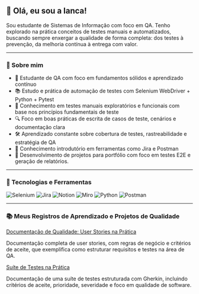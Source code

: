 ## 💙 Olá, eu sou a Ianca!

Sou estudante de Sistemas de Informação com foco em QA. Tenho explorado na prática conceitos de testes manuais e automatizados, buscando sempre enxergar a qualidade de forma completa: dos testes à prevenção, da melhoria contínua à entrega com valor.

---

### 📝 Sobre mim

- 🧠 Estudante de QA com foco em fundamentos sólidos e aprendizado contínuo  
- 📚 Estudo e prática de automação de testes com Selenium WebDriver + Python + Pytest  
- 🧩 Conhecimento em testes manuais exploratórios e funcionais com base nos princípios fundamentais de teste  
- 🔍 Foco em boas práticas de escrita de casos de teste, cenários e documentação clara  
- 🛠️ Aprendizado constante sobre cobertura de testes, rastreabilidade e estratégia de QA  
- 📎 Conhecimento introdutório em ferramentas como Jira e Postman
- 🚀 Desenvolvimento de projetos para portfólio com foco em testes E2E e geração de relatórios.

---

### 🧰 Tecnologias e Ferramentas 

<p>
  <img alt="Selenium" src="https://img.shields.io/badge/Selenium-43B02A?style=for-the-badge&logo=selenium&logoColor=white" />
  <img alt="Jira" src="https://img.shields.io/badge/Jira-0052CC?style=for-the-badge&logo=jira&logoColor=white" />
  <img alt="Notion" src="https://img.shields.io/badge/Notion-000000?style=for-the-badge&logo=notion&logoColor=white" />
  <img alt="Miro" src="https://img.shields.io/badge/Miro-050038?style=for-the-badge&logo=miro&logoColor=white" />
  <img alt="Python" src="https://img.shields.io/badge/Python-3776AB?style=for-the-badge&logo=python&logoColor=white" />
  <img alt="Postman" src="https://img.shields.io/badge/Postman-FF6C37?style=for-the-badge&logo=postman&logoColor=white" />
</p>

---

### 📚 Meus Registros de Aprendizado e Projetos de Qualidade

[Documentação de Qualidade: User Stories na Prática](https://github.com/Ianca-del-cantone/user-story/blob/main/README.md#-documenta%C3%A7%C3%A3o-de-qualidade-user-stories-na-pr%C3%A1tica)

Documentação completa de user stories, com regras de negócio e critérios de aceite, que exemplifica como estruturar requisitos e testes na área de QA.

[Suíte de Testes na Prática](https://github.com/Ianca-del-cantone/su-te-de-teste-adicionar-itens/blob/main/README.md)

Documentação de uma suíte de testes estruturada com Gherkin, incluindo critérios de aceite, prioridade, severidade e foco em qualidade de software.












